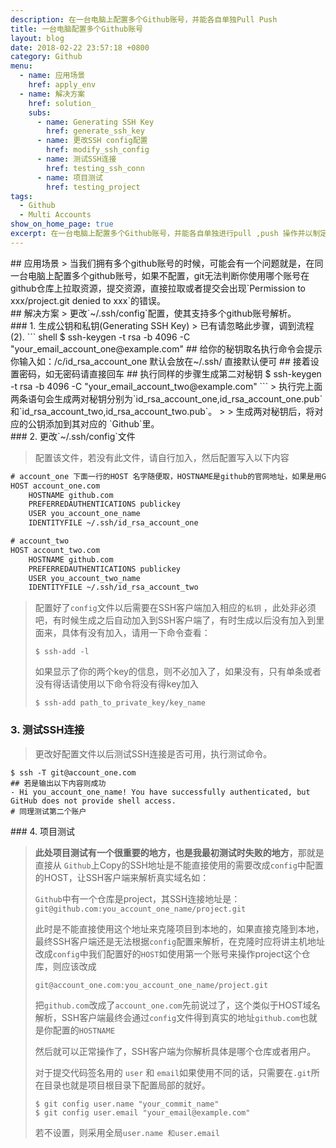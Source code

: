 ```yaml
---
description: 在一台电脑上配置多个Github账号，并能各自单独Pull Push
title: 一台电脑配置多个Github账号
layout: blog
date: 2018-02-22 23:57:18 +0800
category: Github
menu:
  - name: 应用场景
    href: apply_env
  - name: 解决方案
    href: solution_
    subs:
      - name: Generating SSH Key
        href: generate_ssh_key
      - name: 更改SSH config配置
        href: modify_ssh_config
      - name: 测试SSH连接
        href: testing_ssh_conn
      - name: 项目测试
        href: testing_project
tags: 
  - Github
  - Multi Accounts
show_on_home_page: true
excerpt: 在一台电脑上配置多个Github账号，并能各自单独进行pull ,push 操作并以制定的账号提交...
---
```


<div id="apply_env" class="mt-3"></div>
## 应用场景
> 当我们拥有多个github账号的时候，可能会有一个问题就是，在同一台电脑上配置多个github账号，如果不配置，git无法判断你使用哪个账号在github仓库上拉取资源，提交资源，直接拉取或者提交会出现`Permission to xxx/project.git denied to xxx`的错误。


<div id="solution_" class="mt-3"></div>
## 解决方案
> 更改`~/.ssh/config`配置，使其支持多个github账号解析。

<div id="generate_ssh_key" class="mt-3"></div>
### 1. 生成公钥和私钥(Generating SSH Key)
> 已有请忽略此步骤，调到流程(2).
``` shell
$ ssh-keygen -t rsa -b 4096 -C "your_email_account_one@example.com"
## 给你的秘钥取名执行命令会提示你输入如：/c/id_rsa_account_one 默认会放在~/.ssh/ 直接默认便可
## 接着设置密码，如无密码请直接回车
## 执行同样的步骤生成第二对秘钥
$ ssh-keygen -t rsa -b 4096 -C "your_email_account_two@example.com"
```
> 执行完上面两条语句会生成两对秘钥分别为`id_rsa_account_one,id_rsa_account_one.pub`和`id_rsa_account_two,id_rsa_account_two.pub`。
>
> 生成两对秘钥后，将对应的公钥添加到其对应的<i class="fa fa-github"></i> `Github`里。

<div id="modify_ssh_config" class="mt-3"></div>
### 2. 更改`~/.ssh/config`文件

> 配置该文件，若没有此文件，请自行加入，然后配置写入以下内容

```reStructuredText
# account_one 下面一行的HOST 名字随便取，HOSTNAME是github的官网地址，如果是用Gitlab，就是Gitlab的官网地址。其作用类似于HOST解析域名。一个别名对应一个网络地址。也可以多个别名对应同一个网络地址。
HOST account_one.com
    HOSTNAME github.com
    PREFERREDAUTHENTICATIONS publickey
    USER you_account_one_name
    IDENTITYFILE ~/.ssh/id_rsa_account_one

# account_two 
HOST account_two.com
    HOSTNAME github.com
    PREFERREDAUTHENTICATIONS publickey
    USER you_account_two_name
    IDENTITYFILE ~/.ssh/id_rsa_account_two
```

> 配置好了`config`文件以后需要在SSH客户端加入相应的`私钥` ，此处非必须吧，有时候生成之后自动加入到SSH客户端了，有时生成以后没有加入到里面来，具体有没有加入，请用一下命令查看：
>
> ```shell
> $ ssh-add -l
> ```
>
> 如果显示了你的两个key的信息，则不必加入了，如果没有，只有单条或者没有得话请使用以下命令将没有得key加入
>
> ```shell
> $ ssh-add path_to_private_key/key_name
> ```



<div id="testing_ssh_conn" class="mt-3"></div>

### 3. 测试SSH连接

> 更改好配置文件以后测试SSH连接是否可用，执行测试命令。

``` shell
$ ssh -T git@account_one.com
## 若是输出以下内容则成功
- Hi you_account_one_name! You have successfully authenticated, but GitHub does not provide shell access.
# 同理测试第二个账户
```

<div id="testing_project" class="mt-3"></div>
### 4. 项目测试

> **此处项目测试有一个很重要的地方，也是我最初测试时失败的地方**，那就是直接从<i class="fa fa-github"></i> `Github`上Copy的SSH地址是不能直接使用的需要改成`config`中配置的HOST，让SSH客户端来解析真实域名如：
>
> <i class="fa fa-github"></i> `Github`中有一个仓库是project，其SSH连接地址是：`git@github.com:you_account_one_name/project.git`
>
> 此时是不能直接使用这个地址来克隆项目到本地的，如果直接克隆到本地，最终SSH客户端还是无法根据`config`配置来解析，在克隆时应将讲主机地址改成`config`中我们配置好的`HOST`如使用第一个账号来操作project这个仓库，则应该改成
>
> `git@account_one.com:you_account_one_name/project.git`
>
> 把`github.com`改成了`account_one.com`先前说过了，这个类似于HOST域名解析，SSH客户端最终会通过`config`文件得到真实的地址`github.com`也就是你配置的`HOSTNAME`
>
> 然后就可以正常操作了，SSH客户端为你解析具体是哪个仓库或者用户。
>
> 对于提交代码签名用的 `user` 和 `email`如果使用不同的话，只需要在`.git`所在目录也就是项目根目录下配置局部的就好。
>
> ``` shell
> $ git config user.name "your_commit_name"
> $ git config user.email "your_email@example.com"
> ```
>
> 若不设置，则采用全局`user.name 和user.email`